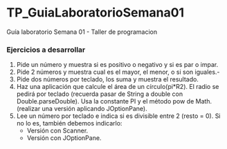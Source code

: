 # TP_GuiaLaboratorioSemana01
Guía laboratorio Semana 01 - Taller de programacion
### Ejercicios a desarrollar
1. Pide un número y muestra si es positivo o negativo y si es par o impar.
2. Pide 2 números y muestra cual es el mayor, el menor, o si son iguales.-
3. Pide dos números por teclado, los suma y muestra el resultado.
4. Haz una aplicación que calcule el área de un círculo(pi*R2). El radio se pedirá por teclado (recuerda pasar de String a double con Double.parseDouble). Usa la constante PI y el método pow de Math. (realizar una versión aplicando JOptionPane).
5. Lee un número por teclado e indica si es divisible entre 2 (resto = 0). Si no lo es, también debemos indicarlo:
    - Versión con Scanner.
    - Versión con JOptionPane.
